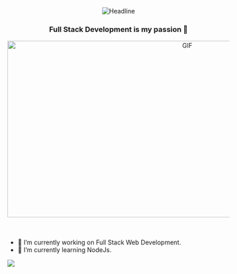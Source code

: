 
<div align=center>
        <img src="https://readme-typing-svg.herokuapp.com?color=%236FDA44&size=32&center=true&vCenter=true&width=600&height=50&lines=Hi+there+I'm+Betul+%F0%9F%91%8B;Full+Stack+Software+Developer" alt="Headline" />
    </div>

<h3 align="center">Full Stack Development is my passion 💪</h3>

<div align="center">
<img height=400" width="800" alt="GIF" align="center" src="https://media1.giphy.com/media/Ah3zHH7hvsSB2/giphy.gif?cid=ecf05e471ja0tczh82erd57qqpa0kohjlr3fojgevwtdy4sk&rid=giphy.gif&ct=g">
</div>

</br>
</br>

- 🔭 I’m currently working on Full Stack Web Development.
- 🌱 I’m currently learning NodeJs.

![](https://komarev.com/ghpvc/?username=betysr&color=green&label=PROFILE+VIEWS)

